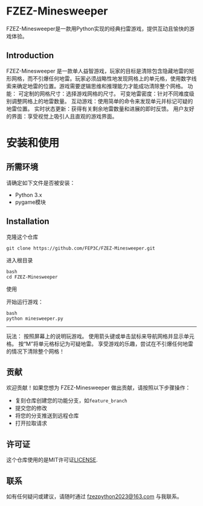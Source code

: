 # FZEZ-Minesweeper

FZEZ-Minesweeper是一款用Python实现的经典扫雷游戏，提供互动且愉快的游戏体验。
## Introduction

FZEZ-Minesweeper 是一款单人益智游戏，玩家的目标是清除包含隐藏地雷的矩形网格，而不引爆任何地雷。玩家必须战略性地发现网格上的单元格，使用数字线索来确定地雷的位置。游戏需要逻辑思维和推理能力才能成功清除整个网格。
功能：
    可定制的网格尺寸：选择游戏网格的尺寸。
    可变地雷密度：针对不同难度级别调整网格上的地雷数量。
    互动游戏：使用简单的命令来发现单元并标记可疑的地雷位置。
    实时状态更新：获得有关剩余地雷数量和进展的即时反馈。
    用户友好的界面：享受视觉上吸引人且直观的游戏界面。
    
# 安装和使用
## 所需环境

请确定如下文件是否被安装：

- Python 3.x
- pygame模块

## Installation

克隆这个仓库
```
git clone https://github.com/FEP3C/FZEZ-Minesweeper.git
```
进入根目录
```
bash
cd FZEZ-Minesweeper
````
使用

开始运行游戏：
```
bash
python minesweeper.py
```
---
玩法：
   按照屏幕上的说明玩游戏。
   使用箭头键或单击鼠标来导航网格并显示单元格。
   按“M”将单元格标记为可疑地雷。
   享受游戏的乐趣，尝试在不引爆任何地雷的情况下清除整个网格！

## 贡献

欢迎贡献！如果您想为 FZEZ-Minesweeper 做出贡献，请按照以下步骤操作：
- 复刻仓库创建您的功能分支，如`feature_branch`
- 提交您的修改
- 将您的分支推送到远程仓库
- 打开拉取请求

## 许可证

这个仓库使用的是MIT许可证[LICENSE](License).
## 联系
如有任何疑问或建议，请随时通过 fzezpython2023@163.com 与我联系。
